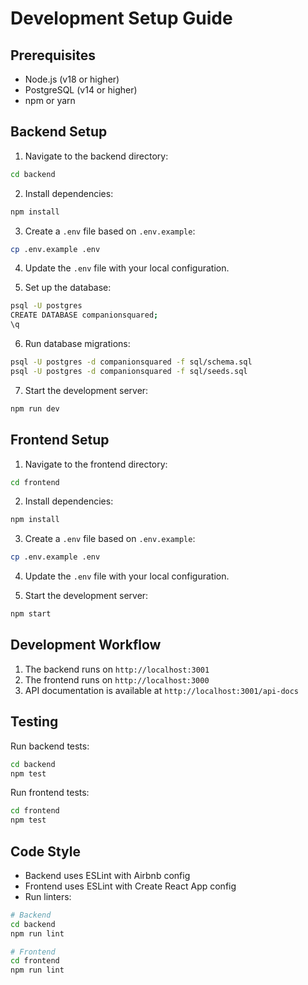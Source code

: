 # Development Setup Guide

## Prerequisites
- Node.js (v18 or higher)
- PostgreSQL (v14 or higher)
- npm or yarn

## Backend Setup

1. Navigate to the backend directory:
```bash
cd backend
```

2. Install dependencies:
```bash
npm install
```

3. Create a `.env` file based on `.env.example`:
```bash
cp .env.example .env
```

4. Update the `.env` file with your local configuration.

5. Set up the database:
```bash
psql -U postgres
CREATE DATABASE companionsquared;
\q
```

6. Run database migrations:
```bash
psql -U postgres -d companionsquared -f sql/schema.sql
psql -U postgres -d companionsquared -f sql/seeds.sql
```

7. Start the development server:
```bash
npm run dev
```

## Frontend Setup

1. Navigate to the frontend directory:
```bash
cd frontend
```

2. Install dependencies:
```bash
npm install
```

3. Create a `.env` file based on `.env.example`:
```bash
cp .env.example .env
```

4. Update the `.env` file with your local configuration.

5. Start the development server:
```bash
npm start
```

## Development Workflow

1. The backend runs on `http://localhost:3001`
2. The frontend runs on `http://localhost:3000`
3. API documentation is available at `http://localhost:3001/api-docs`

## Testing

Run backend tests:
```bash
cd backend
npm test
```

Run frontend tests:
```bash
cd frontend
npm test
```

## Code Style

- Backend uses ESLint with Airbnb config
- Frontend uses ESLint with Create React App config
- Run linters:
```bash
# Backend
cd backend
npm run lint

# Frontend
cd frontend
npm run lint
``` 